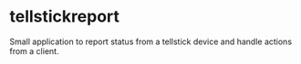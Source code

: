 # tellstickreport
Small application to report status from a tellstick device and handle actions from a client.
